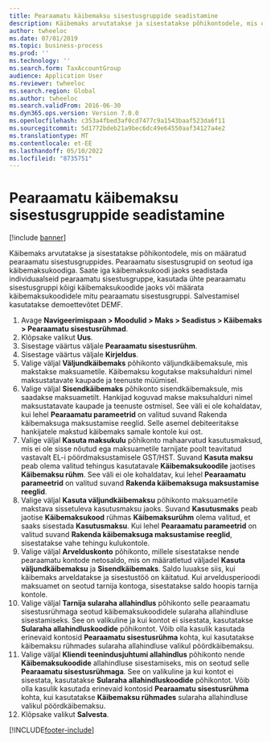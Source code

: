 ```yaml
---
title: Pearaamatu käibemaksu sisestusgruppide seadistamine
description: Käibemaks arvutatakse ja sisestatakse põhikontodele, mis on määratud pearaamatu sisestusgruppides.
author: twheeloc
ms.date: 07/01/2019
ms.topic: business-process
ms.prod: ''
ms.technology: ''
ms.search.form: TaxAccountGroup
audience: Application User
ms.reviewer: twheeloc
ms.search.region: Global
ms.author: twheeloc
ms.search.validFrom: 2016-06-30
ms.dyn365.ops.version: Version 7.0.0
ms.openlocfilehash: c353a4fbed3af0cd7477c9a1543baaf523da6f11
ms.sourcegitcommit: 5d1772bdeb21a9bec6dc49e64550aaf34127a4e2
ms.translationtype: MT
ms.contentlocale: et-EE
ms.lasthandoff: 05/10/2022
ms.locfileid: "8735751"
---
```

# <a name="set-up-ledger-posting-groups-for-sales-tax"></a>Pearaamatu käibemaksu sisestusgruppide seadistamine

[!include [banner](../../includes/banner.md)]

Käibemaks arvutatakse ja sisestatakse põhikontodele, mis on määratud pearaamatu sisestusgruppides. Pearaamatu sisestusgrupid on seotud iga käibemaksukoodiga. Saate iga käibemaksukoodi jaoks seadistada individuaalseid pearaamatu sisestusgruppe, kasutada ühte pearaamatu sisestusgruppi kõigi käibemaksukoodide jaoks või määrata käibemaksukoodidele mitu pearaamatu sisestusgruppi. Salvestamisel kasutatakse demoettevõtet DEMF. 

1. Avage **Navigeerimispaan > Moodulid > Maks > Seadistus > Käibemaks > Pearaamatu sisestusrühmad**.
2. Klõpsake valikut **Uus**.
3. Sisestage väärtus väljale **Pearaamatu sisestusrühm**.
4. Sisestage väärtus väljale **Kirjeldus**.
5. Valige väljal **Väljundkäibemaks** põhikonto väljundkäibemaksule, mis makstakse maksuametile. Käibemaksu kogutakse maksuhalduri nimel maksustatavate kaupade ja teenuste müümisel.  
6. Valige väljal **Sisendkäibemaks** põhikonto sisendkäibemaksule, mis saadakse maksuametilt. Hankijad koguvad makse maksuhalduri nimel maksustatavate kaupade ja teenuste ostmisel. See väli ei ole kohaldatav, kui lehel **Pearaamatu parameetrid** on valitud suvand Rakenda käibemaksuga maksustamise reeglid. Selle asemel debiteeritakse hankijatele makstud käibemaks samale kontole kui ost.   
7. Valige väljal **Kasuta maksukulu** põhikonto mahaarvatud kasutusmaksud, mis ei ole sisse nõutud ega maksuametile tarnijate poolt teavitatud vastavalt EL-i pöördmaksustamisele GST/HST. Suvand **Kasuta maksu** peab olema valitud tehingus kasutatavale **Käibemaksukoodile** jaotises **Käibemaksu rühm**. See väli ei ole kohaldatav, kui lehel **Pearaamatu parameetrid** on valitud suvand **Rakenda käibemaksuga maksustamise reeglid**.   
8. Valige väljal **Kasuta väljundkäibemaksu** põhikonto maksuametile makstava sissetuleva kasutusmaksu jaoks. Suvand **Kasutusmaks** peab jaotise **Käibemaksukood** rühmas **Käibemaksurühm** olema valitud, et saaks sisestada **Kasutusmaksu**. Kui lehel **Pearaamatu parameetrid** on valitud suvand **Rakenda käibemaksuga maksustamise reeglid**, sisestatakse vahe tehingu kulukontole.   
9. Valige väljal **Arvelduskonto** põhikonto, millele sisestatakse nende pearaamatu kontode netosaldo, mis on määratletud väljadel **Kasuta väljundkäibemaksu** ja **Sisendkäibemaks**. Saldo luuakse siis, kui käibemaks arveldatakse ja sisestustöö on käitatud.  Kui arveldusperioodi maksuamet on seotud tarnija kontoga, sisestatakse saldo hoopis tarnija kontole.
10. Valige väljal **Tarnija sularaha allahindlus** põhikonto selle pearaamatu sisestusrühmaga seotud käibemaksukoodidele sularaha allahindluse sisestamiseks. See on valikuline ja kui kontot ei sisestata, kasutatakse **Sularaha allahindluskoodide** põhikontot. Võib olla kasulik kasutada erinevaid kontosid **Pearaamatu sisestusrühma** kohta, kui kasutatakse käibemaksu rühmades sularaha allahindluse valikul pöördkäibemaksu.  
11. Valige väljal **Kliendi teenindusjuhtumi allahindlus** põhikonto nende **Käibemaksukoodide** allahindluse sisestamiseks, mis on seotud selle **Pearaamatu sisestusrühmaga**. See on valikuline ja kui kontot ei sisestata, kasutatakse **Sularaha allahindluskoodide** põhikontot. Võib olla kasulik kasutada erinevaid kontosid **Pearaamatu sisestusrühma** kohta, kui kasutatakse **Käibemaksu rühmades** sularaha allahindluse valikul pöördkäibemaksu.  
12. Klõpsake valikut **Salvesta**.



[!INCLUDE[footer-include](../../../includes/footer-banner.md)]
